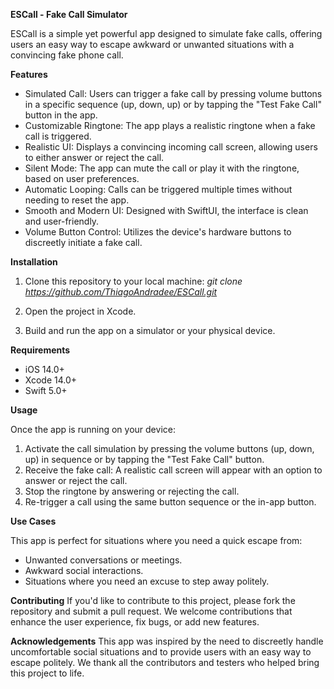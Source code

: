 **ESCall - Fake Call Simulator**

ESCall is a simple yet powerful app designed to simulate fake calls, offering users an easy way to escape awkward or unwanted situations with a convincing fake phone call.

**Features**

- Simulated Call: Users can trigger a fake call by pressing volume buttons in a specific sequence (up, down, up) or by tapping the "Test Fake Call" button in the app.
- Customizable Ringtone: The app plays a realistic ringtone when a fake call is triggered.
- Realistic UI: Displays a convincing incoming call screen, allowing users to either answer or reject the call.
- Silent Mode: The app can mute the call or play it with the ringtone, based on user preferences.
- Automatic Looping: Calls can be triggered multiple times without needing to reset the app.
- Smooth and Modern UI: Designed with SwiftUI, the interface is clean and user-friendly.
- Volume Button Control: Utilizes the device's hardware buttons to discreetly initiate a fake call.


**Installation**
1. Clone this repository to your local machine:
_git clone https://github.com/ThiagoAndradee/ESCall.git_

2. Open the project in Xcode.

3. Build and run the app on a simulator or your physical device.

**Requirements**

- iOS 14.0+
- Xcode 14.0+
- Swift 5.0+

**Usage**

Once the app is running on your device:

1. Activate the call simulation by pressing the volume buttons (up, down, up) in sequence or by tapping the "Test Fake Call" button.
2. Receive the fake call: A realistic call screen will appear with an option to answer or reject the call.
3. Stop the ringtone by answering or rejecting the call.
4. Re-trigger a call using the same button sequence or the in-app button.

**Use Cases**

This app is perfect for situations where you need a quick escape from:

- Unwanted conversations or meetings.
- Awkward social interactions.
- Situations where you need an excuse to step away politely.

**Contributing**
If you'd like to contribute to this project, please fork the repository and submit a pull request. We welcome contributions that enhance the user experience, fix bugs, or add new features.

**Acknowledgements**
This app was inspired by the need to discreetly handle uncomfortable social situations and to provide users with an easy way to escape politely. We thank all the contributors and testers who helped bring this project to life.
